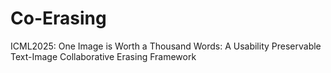 # Co-Erasing
ICML2025: One Image is Worth a Thousand Words: A Usability Preservable Text-Image Collaborative Erasing Framework
